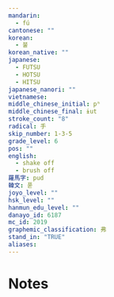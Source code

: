 ```yaml
---
mandarin:
  - fú
cantonese: ""
korean:
  - 불
korean_native: ""
japanese:
  - FUTSU
  - HOTSU
  - HITSU
japanese_nanori: ""
vietnamese:
middle_chinese_initial: pʰ
middle_chinese_final: ɨut
stroke_count: "8"
radical: 手
skip_number: 1-3-5
grade_level: 6
pos: ""
english:
  - shake off
  - brush off
羅馬字: pud
韓文: 푿
joyo_level: ""
hsk_level: ""
hanmun_edu_level: ""
danayo_id: 6187
mc_id: 2019
graphemic_classification: 弗
stand_in: "TRUE"
aliases:
---
```


# Notes
